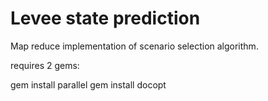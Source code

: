 Levee state prediction 
=====================

Map reduce implementation of scenario selection algorithm.

requires 2 gems:

gem install parallel
gem install docopt

